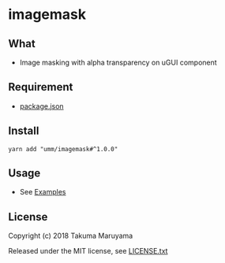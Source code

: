# imagemask

## What

* Image masking with alpha transparency on uGUI component 

## Requirement

* [package.json](package.json)

## Install

```shell
yarn add "umm/imagemask#^1.0.0"
```

## Usage

* See [Examples](./Assets/Examples)

## License

Copyright (c) 2018 Takuma Maruyama

Released under the MIT license, see [LICENSE.txt](LICENSE.txt)

